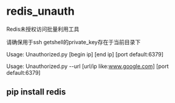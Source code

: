 # redis_unauth
Redis未授权访问批量利用工具

请确保用于ssh getshell的private_key存在于当前目录下

Usage: Unauthorized.py [begin ip] [end ip] [port default:6379]

Usage: Unauthorized.py --url [url/ip like:www.google.com] [port default:6379]

## pip install redis 
